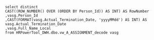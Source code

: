 	select distinct 
	CAST((ROW_NUMBER() OVER (ORDER BY Person_Id)) AS INT) AS RowNumber
	,vasg.Person_Id
	,CAST(FORMAT(vasg.Actual_Termination_Date, 'yyyyMMdd') AS INT) AS vasg.Actual_Termination_Date
	,vasg.Full_Name_Local
	from HRPowerTool_DWH.dbo.vw_A_ASSIGNMENT_decode vasg
